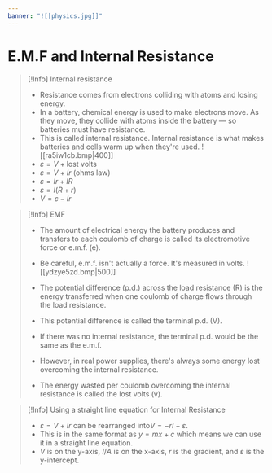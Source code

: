 ```yaml
---
banner: "![[physics.jpg]]"
---
```

# E.M.F and Internal Resistance

> [!Info] Internal resistance
> - Resistance comes from electrons colliding with atoms and losing energy.
> - In a battery, chemical energy is used to make electrons move. As they move, they collide with atoms inside the battery — so batteries must have resistance.
> - This is called internal resistance. Internal resistance is what makes batteries and cells warm up when they're used.
> ![[ra5iw1cb.bmp|400]]
> - $\varepsilon=V+\text{lost volts}$
> - $\varepsilon=V+Ir$ (ohms law)
> - $\varepsilon=Ir+IR$
> - $\varepsilon=I(R+r)$
> - $V=\varepsilon-Ir$


> [!Info] EMF
> - The amount of electrical energy the battery produces and transfers to each coulomb of charge is called its electromotive force or e.m.f. (e). 
> - Be careful, e.m.f. isn't actually a force. It's measured in volts.
> ![[ydzye5zd.bmp|500]]
> 
> - The potential difference (p.d.) across the load resistance (R) is the energy transferred when one coulomb of charge flows through the load resistance. 
> - This potential difference is called the terminal p.d. (V). 
> - If there was no internal resistance, the terminal p.d. would be the same as the e.m.f.
> - However, in real power supplies, there's always some energy lost overcoming the internal resistance. 
> - The energy wasted per coulomb overcoming the internal resistance is called the lost volts (v).

> [!Info] Using a straight line equation for Internal Resistance 
> - $\varepsilon=V+Ir$ can be rearranged into$V=-rI+\varepsilon$.
> - This is in the same format as $y=mx+c$ which means we can use it in a straight line equation.
> - $V$ is on the y-axis, $I/A$ is on the x-axis, $r$ is the gradient, and $\varepsilon$ is the y-intercept.
